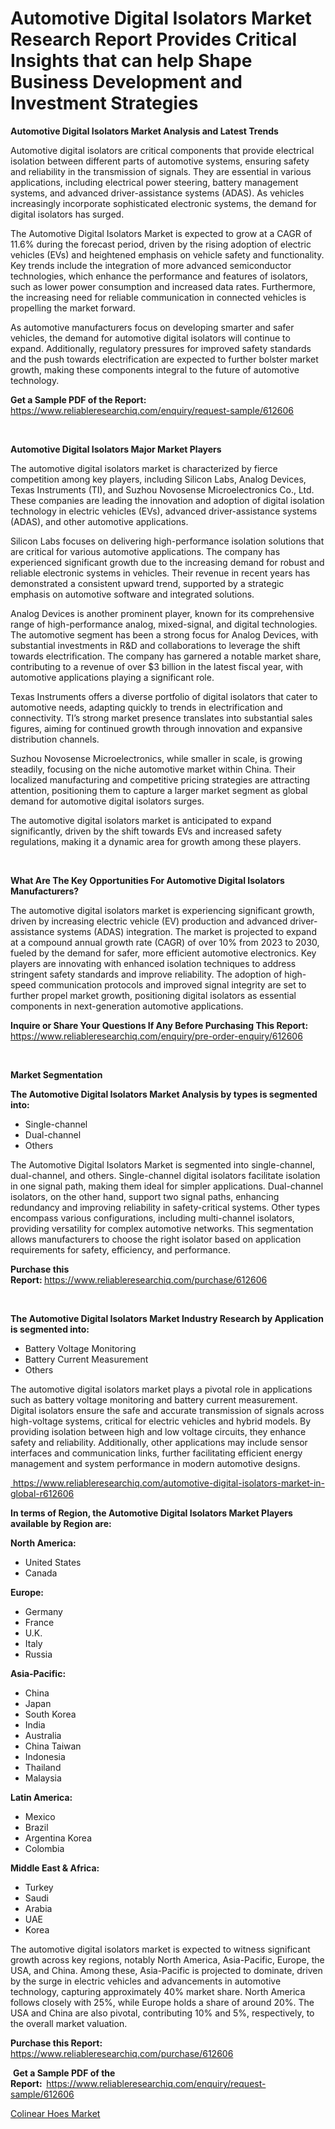 <p><h1>Automotive Digital Isolators Market Research Report Provides Critical Insights that can help Shape Business Development and Investment Strategies</h1></p><p><strong>Automotive Digital Isolators Market Analysis and Latest Trends</strong></p>
<p><p>Automotive digital isolators are critical components that provide electrical isolation between different parts of automotive systems, ensuring safety and reliability in the transmission of signals. They are essential in various applications, including electrical power steering, battery management systems, and advanced driver-assistance systems (ADAS). As vehicles increasingly incorporate sophisticated electronic systems, the demand for digital isolators has surged.</p><p>The Automotive Digital Isolators Market is expected to grow at a CAGR of 11.6% during the forecast period, driven by the rising adoption of electric vehicles (EVs) and heightened emphasis on vehicle safety and functionality. Key trends include the integration of more advanced semiconductor technologies, which enhance the performance and features of isolators, such as lower power consumption and increased data rates. Furthermore, the increasing need for reliable communication in connected vehicles is propelling the market forward.</p><p>As automotive manufacturers focus on developing smarter and safer vehicles, the demand for automotive digital isolators will continue to expand. Additionally, regulatory pressures for improved safety standards and the push towards electrification are expected to further bolster market growth, making these components integral to the future of automotive technology.</p></p>
<p><strong>Get a Sample PDF of the Report:&nbsp;</strong> <a href="https://www.reliableresearchiq.com/enquiry/request-sample/612606?utm_campaign=3433&utm_medium=2&utm_source=Github&utm_content=ia&utm_term=30032025&utm_id=automotive-digital-isolators">https://www.reliableresearchiq.com/enquiry/request-sample/612606</a></p>
<p>&nbsp;</p>
<p><strong>Automotive Digital Isolators Major Market Players</strong></p>
<p><p>The automotive digital isolators market is characterized by fierce competition among key players, including Silicon Labs, Analog Devices, Texas Instruments (TI), and Suzhou Novosense Microelectronics Co., Ltd. These companies are leading the innovation and adoption of digital isolation technology in electric vehicles (EVs), advanced driver-assistance systems (ADAS), and other automotive applications.</p><p>Silicon Labs focuses on delivering high-performance isolation solutions that are critical for various automotive applications. The company has experienced significant growth due to the increasing demand for robust and reliable electronic systems in vehicles. Their revenue in recent years has demonstrated a consistent upward trend, supported by a strategic emphasis on automotive software and integrated solutions.</p><p>Analog Devices is another prominent player, known for its comprehensive range of high-performance analog, mixed-signal, and digital technologies. The automotive segment has been a strong focus for Analog Devices, with substantial investments in R&D and collaborations to leverage the shift towards electrification. The company has garnered a notable market share, contributing to a revenue of over $3 billion in the latest fiscal year, with automotive applications playing a significant role.</p><p>Texas Instruments offers a diverse portfolio of digital isolators that cater to automotive needs, adapting quickly to trends in electrification and connectivity. TI’s strong market presence translates into substantial sales figures, aiming for continued growth through innovation and expansive distribution channels.</p><p>Suzhou Novosense Microelectronics, while smaller in scale, is growing steadily, focusing on the niche automotive market within China. Their localized manufacturing and competitive pricing strategies are attracting attention, positioning them to capture a larger market segment as global demand for automotive digital isolators surges.</p><p>The automotive digital isolators market is anticipated to expand significantly, driven by the shift towards EVs and increased safety regulations, making it a dynamic area for growth among these players.</p></p>
<p>&nbsp;</p>
<p><strong>What Are The Key Opportunities For Automotive Digital Isolators Manufacturers?</strong></p>
<p><p>The automotive digital isolators market is experiencing significant growth, driven by increasing electric vehicle (EV) production and advanced driver-assistance systems (ADAS) integration. The market is projected to expand at a compound annual growth rate (CAGR) of over 10% from 2023 to 2030, fueled by the demand for safer, more efficient automotive electronics. Key players are innovating with enhanced isolation techniques to address stringent safety standards and improve reliability. The adoption of high-speed communication protocols and improved signal integrity are set to further propel market growth, positioning digital isolators as essential components in next-generation automotive applications.</p></p>
<p><strong>Inquire or Share Your Questions If Any Before Purchasing This Report:</strong> <a href="https://www.reliableresearchiq.com/enquiry/pre-order-enquiry/612606?utm_campaign=3433&utm_medium=2&utm_source=Github&utm_content=ia&utm_term=30032025&utm_id=automotive-digital-isolators">https://www.reliableresearchiq.com/enquiry/pre-order-enquiry/612606</a></p>
<p>&nbsp;</p>
<p><strong>Market Segmentation</strong></p>
<p><strong>The Automotive Digital Isolators Market Analysis by types is segmented into:</strong></p>
<p><ul><li>Single-channel</li><li>Dual-channel</li><li>Others</li></ul></p>
<p><p>The Automotive Digital Isolators Market is segmented into single-channel, dual-channel, and others. Single-channel digital isolators facilitate isolation in one signal path, making them ideal for simpler applications. Dual-channel isolators, on the other hand, support two signal paths, enhancing redundancy and improving reliability in safety-critical systems. Other types encompass various configurations, including multi-channel isolators, providing versatility for complex automotive networks. This segmentation allows manufacturers to choose the right isolator based on application requirements for safety, efficiency, and performance.</p></p>
<p><strong>Purchase this Report:&nbsp;</strong><a href="https://www.reliableresearchiq.com/purchase/612606?utm_campaign=3433&utm_medium=2&utm_source=Github&utm_content=ia&utm_term=30032025&utm_id=automotive-digital-isolators">https://www.reliableresearchiq.com/purchase/612606</a></p>
<p>&nbsp;</p>
<p><strong>The Automotive Digital Isolators Market Industry Research by Application is segmented into:</strong></p>
<p><ul><li>Battery Voltage Monitoring</li><li>Battery Current Measurement</li><li>Others</li></ul></p>
<p><p>The automotive digital isolators market plays a pivotal role in applications such as battery voltage monitoring and battery current measurement. Digital isolators ensure the safe and accurate transmission of signals across high-voltage systems, critical for electric vehicles and hybrid models. By providing isolation between high and low voltage circuits, they enhance safety and reliability. Additionally, other applications may include sensor interfaces and communication links, further facilitating efficient energy management and system performance in modern automotive designs.</p></p>
<p><a href="https://www.reliableresearchiq.com/automotive-digital-isolators-market-in-global-r612606?utm_campaign=3433&utm_medium=2&utm_source=Github&utm_content=ia&utm_term=30032025&utm_id=automotive-digital-isolators">&nbsp;https://www.reliableresearchiq.com/automotive-digital-isolators-market-in-global-r612606</a></p>
<p><strong>In terms of Region, the Automotive Digital Isolators Market Players available by Region are:</strong></p>
<p>
    <p> <strong> North America: </strong>
        <ul>
            <li>United States</li>
            <li>Canada</li>
        </ul>
        </p> 
    <p> <strong> Europe: </strong>
        <ul>
            <li>Germany</li>
            <li>France</li>
            <li>U.K.</li>
            <li>Italy</li>
            <li>Russia</li>
        </ul>
        </p> 
    <p> <strong> Asia-Pacific: </strong>
        <ul>
            <li>China</li>
            <li>Japan</li>
            <li>South Korea</li>
            <li>India</li>
            <li>Australia</li>
            <li>China Taiwan</li>
            <li>Indonesia</li>
            <li>Thailand</li>
            <li>Malaysia</li>
        </ul>
        </p> 
    <p> <strong> Latin America: </strong>
        <ul>
            <li>Mexico</li>
            <li>Brazil</li>
            <li>Argentina Korea</li>
            <li>Colombia</li>
        </ul>
        </p> 
    <p> <strong> Middle East & Africa: </strong>
        <ul>
            <li>Turkey</li>
            <li>Saudi</li>
            <li>Arabia</li>
            <li>UAE</li>
            <li>Korea</li>
        </ul>
    </p>
    </p>
<p><p>The automotive digital isolators market is expected to witness significant growth across key regions, notably North America, Asia-Pacific, Europe, the USA, and China. Among these, Asia-Pacific is projected to dominate, driven by the surge in electric vehicles and advancements in automotive technology, capturing approximately 40% market share. North America follows closely with 25%, while Europe holds a share of around 20%. The USA and China are also pivotal, contributing 10% and 5%, respectively, to the overall market valuation.</p></p>
<p><strong>Purchase this Report: </strong><a href="https://www.reliableresearchiq.com/purchase/612606?utm_campaign=3433&utm_medium=2&utm_source=Github&utm_content=ia&utm_term=30032025&utm_id=automotive-digital-isolators">https://www.reliableresearchiq.com/purchase/612606</a></p>
<p>&nbsp;<strong>Get a Sample PDF of the Report:&nbsp;&nbsp;</strong><a href="https://www.reliableresearchiq.com/enquiry/request-sample/612606?utm_campaign=3433&utm_medium=2&utm_source=Github&utm_content=ia&utm_term=30032025&utm_id=automotive-digital-isolators">https://www.reliableresearchiq.com/enquiry/request-sample/612606</a></p>
<p><strong></strong></p>
<p><p><a href="https://github.com/rigelciara0p/Market-Research-Report-List-1/blob/main/colinear-hoes-market.md?utm_campaign=3433&utm_medium=2&utm_source=Github&utm_content=ia&utm_term=30032025&utm_id=automotive-digital-isolators">Colinear Hoes Market</a></p></p>